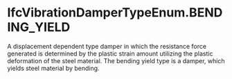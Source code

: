 IfcVibrationDamperTypeEnum.BENDING_YIELD
========================================
A displacement dependent type damper in which the resistance force generated
is determined by the plastic strain amount utilizing the plastic deformation
of the steel material. The bending yield type is a damper, which yields steel
material by bending.


